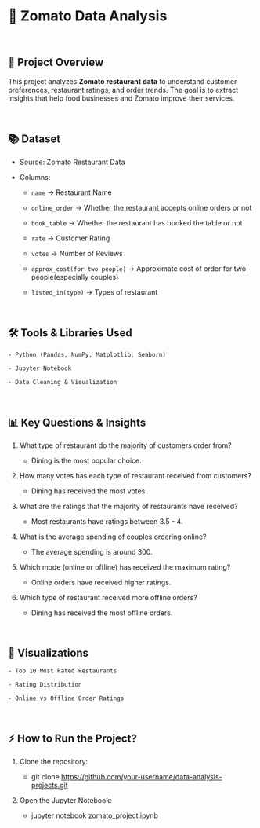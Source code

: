 # 🍔 Zomato Data Analysis

<br>

## 📅 Project Overview

This project analyzes **Zomato restaurant data** to understand customer preferences, restaurant ratings, and order trends. The goal is to extract insights that help food businesses and Zomato improve their services.

<br>

## 📚 Dataset

- Source: Zomato Restaurant Data

- Columns:

    - `name` → Restaurant Name
      
    - `online_order` → Whether the restaurant accepts online orders or not

    - `book_table` → Whether the restaurant has booked the table or not

    - `rate` → Customer Rating

    - `votes` → Number of Reviews

    - `approx_cost(for two people)` → Approximate cost of order for two people(especially couples)
 
    - `listed_in(type)` → Types of restaurant

<br>

## 🛠️ Tools & Libraries Used

    - Python (Pandas, NumPy, Matplotlib, Seaborn)
    
    - Jupyter Notebook
    
    - Data Cleaning & Visualization

<br>

## 📊 Key Questions & Insights

1. What type of restaurant do the majority of customers order from?

    - Dining is the most popular choice.

2. How many votes has each type of restaurant received from customers?

    - Dining has received the most votes.

3. What are the ratings that the majority of restaurants have received?

    - Most restaurants have ratings between 3.5 - 4.

4. What is the average spending of couples ordering online?

    - The average spending is around 300.

5. Which mode (online or offline) has received the maximum rating?

    - Online orders have received higher ratings.

6. Which type of restaurant received more offline orders?

    - Dining has received the most offline orders.

<br>

## 👀 Visualizations

    - Top 10 Most Rated Restaurants

    - Rating Distribution

    - Online vs Offline Order Ratings

<br>

## ⚡ How to Run the Project?

1. Clone the repository:

     - git clone https://github.com/your-username/data-analysis-projects.git

2. Open the Jupyter Notebook:

     - jupyter notebook zomato_project.ipynb



